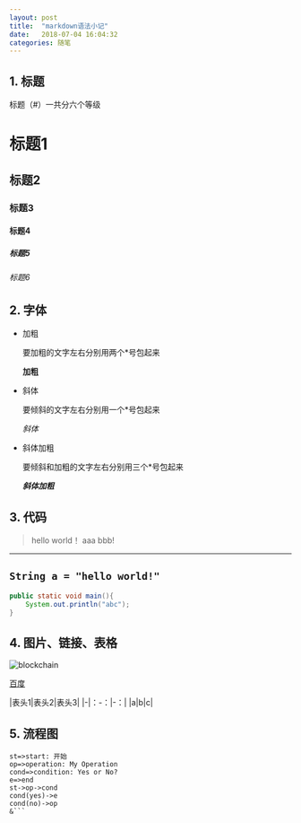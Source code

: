 ```yaml
---
layout: post
title:  "markdown语法小记"
date:   2018-07-04 16:04:32
categories: 随笔
---
```

## 1. 标题
标题（#）一共分六个等级

# 标题1
## 标题2
### 标题3
#### 标题4
##### 标题5
###### 标题6

## 2. 字体
* 加粗

    要加粗的文字左右分别用两个*号包起来

    **加粗**

* 斜体

    要倾斜的文字左右分别用一个*号包起来

    *斜体*

* 斜体加粗

    要倾斜和加粗的文字左右分别用三个*号包起来

    ***斜体加粗***

## 3. 代码
>hello world！
>aaa
bbb!
***
`String a = "hello world!"`
---
```java
public static void main(){
    System.out.println("abc");
}
```

## 4. 图片、链接、表格
![blockchain](https://jchengpeng.github.io/images/github.png "测试图片")

[百度](http://baidu.com)

|表头1|表头2|表头3|
|-|：-：|-：|
|a|b|c|

## 5. 流程图
```flow
st=>start: 开始
op=>operation: My Operation
cond=>condition: Yes or No?
e=>end
st->op->cond
cond(yes)->e
cond(no)->op
&```
